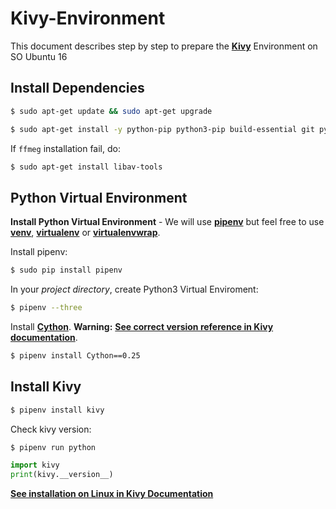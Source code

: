 # Kivy-Environment
This document describes step by step to prepare the [**Kivy**](https://kivy.org) Environment on SO Ubuntu 16

## Install Dependencies ##
```sh
$ sudo apt-get update && sudo apt-get upgrade
```
```sh
$ sudo apt-get install -y python-pip python3-pip build-essential git python python3 python-dev python3-dev libsdl2-dev  libsdl2-image-dev libsdl2-mixer-dev libsdl2-ttf-dev libportmidi-dev libswscale-dev libavformat-dev libavcodec-dev zlib1g-dev ffmpeg
```
If `ffmeg` installation fail, do:
```sh
$ sudo apt-get install libav-tools
```

## Python Virtual Environment ##
**Install Python Virtual Environment** - We will use [**pipenv**](https://docs.pipenv.org/) but feel free to use [**venv**](https://docs.python.org/3/library/venv.html#module-venv), [**virtualenv**](https://virtualenv.pypa.io/en/stable/) or [**virtualenvwrap**](https://virtualenvwrapper.readthedocs.io/en/latest/).

Install pipenv: 
```sh
$ sudo pip install pipenv
```

In your _project directory_, create Python3 Virtual Enviroment: 
```sh
$ pipenv --three
```
Install [**Cython**](http://cython.org/). **Warning:** [**See correct version reference in Kivy documentation**](https://kivy.org/docs/installation/installation-linux.html#cython).
```sh
$ pipenv install Cython==0.25
```
## Install Kivy ##
```sh
$ pipenv install kivy
```
Check kivy version:
```sh
$ pipenv run python
```
```py
import kivy
print(kivy.__version__)
```
[**See installation on Linux in Kivy Documentation**](https://kivy.org/docs/installation/installation-linux.html)
